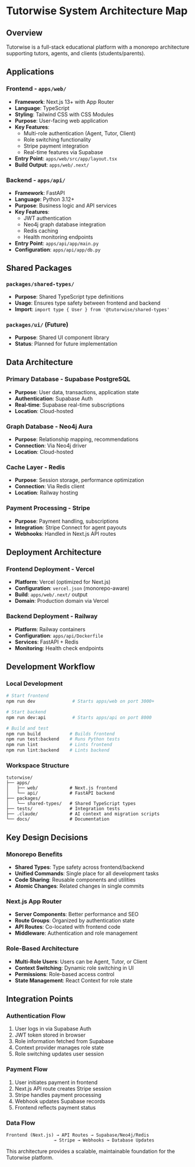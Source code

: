 # Tutorwise System Architecture Map

## Overview
Tutorwise is a full-stack educational platform with a monorepo architecture supporting tutors, agents, and clients (students/parents).

## Applications

### Frontend - `apps/web/`
- **Framework**: Next.js 13+ with App Router
- **Language**: TypeScript
- **Styling**: Tailwind CSS with CSS Modules
- **Purpose**: User-facing web application
- **Key Features**:
  - Multi-role authentication (Agent, Tutor, Client)
  - Role switching functionality
  - Stripe payment integration
  - Real-time features via Supabase
- **Entry Point**: `apps/web/src/app/layout.tsx`
- **Build Output**: `apps/web/.next/`

### Backend - `apps/api/`
- **Framework**: FastAPI
- **Language**: Python 3.12+
- **Purpose**: Business logic and API services
- **Key Features**:
  - JWT authentication
  - Neo4j graph database integration
  - Redis caching
  - Health monitoring endpoints
- **Entry Point**: `apps/api/app/main.py`
- **Configuration**: `apps/api/app/db.py`

## Shared Packages

### `packages/shared-types/`
- **Purpose**: Shared TypeScript type definitions
- **Usage**: Ensures type safety between frontend and backend
- **Import**: `import type { User } from '@tutorwise/shared-types'`

### `packages/ui/` (Future)
- **Purpose**: Shared UI component library
- **Status**: Planned for future implementation

## Data Architecture

### Primary Database - Supabase PostgreSQL
- **Purpose**: User data, transactions, application state
- **Authentication**: Supabase Auth
- **Real-time**: Supabase real-time subscriptions
- **Location**: Cloud-hosted

### Graph Database - Neo4j Aura
- **Purpose**: Relationship mapping, recommendations
- **Connection**: Via Neo4j driver
- **Location**: Cloud-hosted

### Cache Layer - Redis
- **Purpose**: Session storage, performance optimization
- **Connection**: Via Redis client
- **Location**: Railway hosting

### Payment Processing - Stripe
- **Purpose**: Payment handling, subscriptions
- **Integration**: Stripe Connect for agent payouts
- **Webhooks**: Handled in Next.js API routes

## Deployment Architecture

### Frontend Deployment - Vercel
- **Platform**: Vercel (optimized for Next.js)
- **Configuration**: `vercel.json` (monorepo-aware)
- **Build**: `apps/web/.next/` output
- **Domain**: Production domain via Vercel

### Backend Deployment - Railway
- **Platform**: Railway containers
- **Configuration**: `apps/api/Dockerfile`
- **Services**: FastAPI + Redis
- **Monitoring**: Health check endpoints

## Development Workflow

### Local Development
```bash
# Start frontend
npm run dev              # Starts apps/web on port 3000+

# Start backend
npm run dev:api          # Starts apps/api on port 8000

# Build and test
npm run build           # Builds frontend
npm run test:backend    # Runs Python tests
npm run lint            # Lints frontend
npm run lint:backend    # Lints backend
```

### Workspace Structure
```
tutorwise/
├── apps/
│   ├── web/            # Next.js frontend
│   └── api/            # FastAPI backend
├── packages/
│   └── shared-types/   # Shared TypeScript types
├── tests/              # Integration tests
├── .claude/            # AI context and migration scripts
└── docs/               # Documentation
```

## Key Design Decisions

### Monorepo Benefits
- **Shared Types**: Type safety across frontend/backend
- **Unified Commands**: Single place for all development tasks
- **Code Sharing**: Reusable components and utilities
- **Atomic Changes**: Related changes in single commits

### Next.js App Router
- **Server Components**: Better performance and SEO
- **Route Groups**: Organized by authentication state
- **API Routes**: Co-located with frontend code
- **Middleware**: Authentication and role management

### Role-Based Architecture
- **Multi-Role Users**: Users can be Agent, Tutor, or Client
- **Context Switching**: Dynamic role switching in UI
- **Permissions**: Role-based access control
- **State Management**: React Context for role state

## Integration Points

### Authentication Flow
1. User logs in via Supabase Auth
2. JWT token stored in browser
3. Role information fetched from Supabase
4. Context provider manages role state
5. Role switching updates user session

### Payment Flow
1. User initiates payment in frontend
2. Next.js API route creates Stripe session
3. Stripe handles payment processing
4. Webhook updates Supabase records
5. Frontend reflects payment status

### Data Flow
```
Frontend (Next.js) → API Routes → Supabase/Neo4j/Redis
                  → Stripe → Webhooks → Database Updates
```

This architecture provides a scalable, maintainable foundation for the Tutorwise platform.